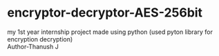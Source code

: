 # encryptor-decryptor-AES-256bit
my 1st year internship project made using python (used pyton library for encryption decryption)
<br>
Author-Thanush J
